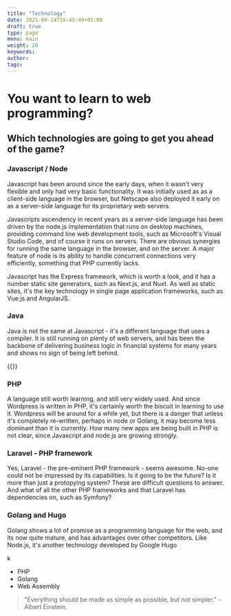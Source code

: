 ```yaml
---
title: "Technology"
date: 2021-09-14T15:45:49+01:00
draft: true
type: page
menu: main
weight: 20
keywords:
author: 
tags: 
---
```


# You want to learn to web programming?
## Which technologies are going to get you ahead of the game?
### Javascript / Node
Javascript has been around since the early days, when it wasn't very flexible and only had very basic functionality. It was initially used as as a client-side language in the browser, but Netscape also deployed it early on as a server-side language for its proprietary web servers.

Javascripts ascendency in recent years as a server-side language has been driven by the node.js implementation that runs on desktop machines, providing command line web development tools, such as Microsoft's Visual Studio Code, and of course it runs on servers. There are obvious synergies for running the same language in the browser, and on the server. A major feature of node is its ability to handle concurrent connections very efficiently, something that PHP currently lacks.

Javascript has the Express framework, which is worth a look, and it has a number static site generators, such as Next.js, and Nuxt. As well as static sites, it's the key technology in single page application frameworks, such as Vue.js and AngularJS.

### Java
Java is not the same at Javascript - it's a different language that uses a compiler. It is still running on plenty of web servers, and has been the backbone of delivering business logic in financial systems for many years and shows no sign of being left behind. 

{{<floatimageright img="../web_technologies.png" text="Web technologies">}}

### PHP 
A language still worth learning, and still very widely used. And since Wordpress is written in PHP, it's certainly worth the biscuit in learning to use it. Wordpress will be around for a while yet, but there is a danger that unless it's completely re-written, perhaps in node or Golang, it may become less dominant than it is currently. How many new apps are being built in PHP is not clear, since Javascript and node.js are growing strongly. 

### Laravel - PHP framework
Yes, Laravel - the pre-eminent PHP framework - seems awesome. No-one could not be impressed by its capabilities. Is it going to be the future? Is it more than just a protopying system? These are difficult questions to answer. And what of all the other PHP frameworks and that Laravel has dependencies on, such as Symfony?

### Golang and Hugo
Golang shows a lot of promise as a programming language for the web, and its now quite mature, and has advantages over other competitors. Like Node.js, it's another technology developed by Google Hugo 


k
- PHP
- Golang
- Web Assembly


> "Everything should be made as simple as possible, but not simpler." - Albert Einstein.
